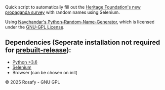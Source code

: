 Quick script to automatically fill out the [Heritage Foundation's new propaganda survey](https://secured.heritage.org/the-heritage-doge-survey/) with random names using Selenium. 

Using [Navchandar's Python-Random-Name-Generator](https://github.com/navchandar/Python-Random-Name-Generator), which is licensed under the [GNU-GPL License](https://github.com/navchandar/Python-Random-Name-Generator/blob/master/LICENSE).

## Dependencies (Seperate installation not required for [prebuilt-release](https://github.com/rosafy/muskrat/releases/tag/main)):
- [Python >3.6](https://www.python.org/)
- [Selenium](https://pypi.org/project/selenium/)
- Browser (can be chosen on init)

© 2025 Rosafy - GNU GPL
